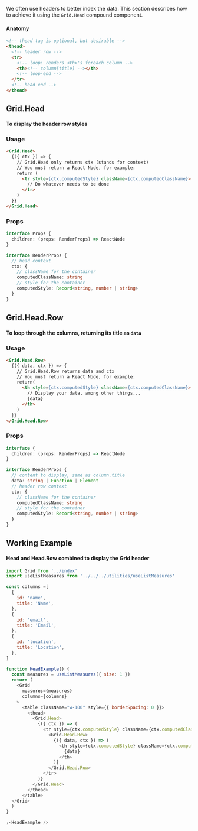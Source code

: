 We often use headers to better index the data. This section describes how to achieve it using the `Grid.Head` compound component.

#### Anatomy

```html
<!-- thead tag is optional, but desirable -->
<thead>
  <!-- header row -->
  <tr>
    <!-- loop: renders <th>'s foreach column -->
    <th><!-- column[title] --></th>
    <!-- loop-end -->
  </tr>
  <!-- head end -->
</thead>
```

## Grid.Head

#### To display the header row styles

### Usage

```md
<Grid.Head>
  {({ ctx }) => {
    // Grid.Head only returns ctx (stands for context)
    // You must return a React Node, for example:
    return (
      <tr style={ctx.computedStyle} className={ctx.computedClassName}>
        // Do whatever needs to be done
      </tr>
    )
  }}
</Grid.Head>
```

### Props

```ts
interface Props {
  children: (props: RenderProps) => ReactNode
}

interface RenderProps {
  // head context
  ctx: {
    // className for the container
    computedClassName: string
    // style for the container
    computedStyle: Record<string, number | string>
  }
}
```

## Grid.Head.Row

#### To loop through the columns, returning its title as `data`

### Usage

```md
<Grid.Head.Row>
  {({ data, ctx }) => {
    // Grid.Head.Row returns data and ctx
    // You must return a React Node, for example:
    return(
      <th style={ctx.computedStyle} className={ctx.computedClassName}>
        // Display your data, among other things...
        {data}
      </th>
    )
  }}
</Grid.Head.Row>
```

### Props

```ts
interface {
  children: (props: RenderProps) => ReactNode
}

interface RenderProps {
  // content to display, same as column.title
  data: string | Function | Element
  // header row context
  ctx: {
    // className for the container
    computedClassName: string
    // style for the container
    computedStyle: Record<string, number | string>
  }
}
```

## Working Example

#### Head and Head.Row combined to display the Grid header

```js
import Grid from '../index'
import useListMeasures from '../../../utilities/useListMeasures'

const columns =[
  {
    id: 'name',
    title: 'Name',
  },
  {
    id: 'email',
    title: 'Email',
  },
  {
    id: 'location',
    title: 'Location',
  },
]

function HeadExample() {
  const measures = useListMeasures({ size: 1 })
  return (
    <Grid 
      measures={measures}
      columns={columns}
    >
      <table className="w-100" style={{ borderSpacing: 0 }}>
        <thead>
          <Grid.Head>
            {({ ctx }) => (
              <tr style={ctx.computedStyle} className={ctx.computedClassName}>
                <Grid.Head.Row>
                  {({ data, ctx }) => (
                    <th style={ctx.computedStyle} className={ctx.computedClassName}>
                      {data}
                    </th>
                  )}
                </Grid.Head.Row>
              </tr>
            )}
          </Grid.Head>
        </thead>
      </table>
  </Grid>
  )
}

;<HeadExample />
```

